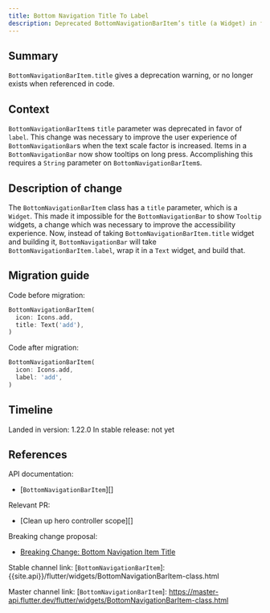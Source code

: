 ```yaml
---
title: Bottom Navigation Title To Label
description: Deprecated BottomNavigationBarItem’s title (a Widget) in favor of label (a String). 
---
```


## Summary

`BottomNavigationBarItem.title` gives a deprecation warning, or no longer exists when referenced in 
code.

## Context

`BottomNavigationBarItem`s `title` parameter was deprecated in favor of `label`. This change was 
necessary to improve the user experience of `BottomNavigationBar`s when the text scale factor is 
increased. Items in a `BottomNavigationBar` now show tooltips on long press. Accomplishing this 
requires a `String` parameter on `BottomNavigationBarItem`s.


## Description of change

The `BottomNavigationBarItem` class has a `title` parameter, which is a `Widget`. This made it 
impossible for the `BottomNavigationBar` to show `Tooltip` widgets, a change which was necessary to 
improve the accessibility experience. Now, instead of taking `BottomNavigationBarItem.title` widget 
and building it, `BottomNavigationBar` will take `BottomNavigationBarItem.label`, wrap it in a 
`Text` widget, and build that.

## Migration guide

Code before migration:

<!-- skip -->
```dart
BottomNavigationBarItem(
  icon: Icons.add,
  title: Text('add'),
)
```

Code after migration:

<!-- skip -->
```dart
BottomNavigationBarItem(
  icon: Icons.add,
  label: 'add',
)
```

## Timeline

Landed in version: 1.22.0
In stable release: not yet

## References

API documentation:
* [`BottomNavigationBarItem`][]

Relevant PR:
* [Clean up hero controller scope][]

Breaking change proposal:
* [Breaking Change: Bottom Navigation Item Title][]

[Update BottomNavigationBar to show tooltips on long press.]: {{site.github}}/flutter/flutter/pull/59127

Stable channel link:
[`BottomNavigationBarItem`]: {{site.api}}/flutter/widgets/BottomNavigationBarItem-class.html

Master channel link:
[`BottomNavigationBarItem`]: https://master-api.flutter.dev/flutter/widgets/BottomNavigationBarItem-class.html

[Breaking Change: Bottom Navigation Item Title]: https://flutter.dev/go/bottom-navigation-bar-title-deprecation
